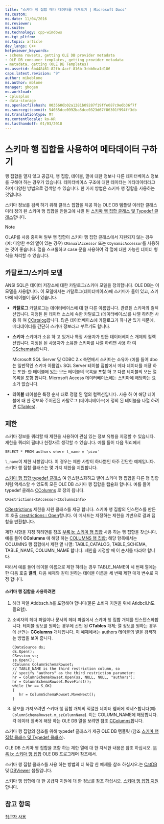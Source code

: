 ```yaml
---
title: "스키마 행 집합 메타 데이터를 가져오기 | Microsoft Docs"
ms.custom: 
ms.date: 11/04/2016
ms.reviewer: 
ms.suite: 
ms.technology: cpp-windows
ms.tgt_pltfrm: 
ms.topic: article
dev_langs: C++
helpviewer_keywords:
- schema rowsets, getting OLE DB provider metadata
- OLE DB consumer templates, getting provider metadata
- metadata, getting (OLE DB Templates)
ms.assetid: 6b448461-82fb-4acf-816b-3cbb0ca1d186
caps.latest.revision: "9"
author: mikeblome
ms.author: mblome
manager: ghogen
ms.workload:
- cplusplus
- data-storage
ms.openlocfilehash: 0035606b02a1281b09287f19ffe087c9e6b36f7f
ms.sourcegitcommit: 54035dce0992ba5dce0323d67f86301f994ff3db
ms.translationtype: MT
ms.contentlocale: ko-KR
ms.lasthandoff: 01/03/2018
---
```

# <a name="obtaining-metadata-with-schema-rowsets"></a>스키마 행 집합을 사용하여 메타데이터 구하기
행 집합을 열지 않고 공급자, 행 집합, 테이블, 열에 대한 정보나 다른 데이터베이스 정보를 구해야 하는 경우가 있습니다. 데이터베이스 구조에 대한 데이터는 메타데이터라고 하며 다양한 방법으로 검색할 수 있습니다. 한 가지 방법은 스키마 행 집합을 사용하는 것입니다.  
  
 스키마 정보를 검색 하기 위해 클래스 집합을 제공 하는 OLE DB 템플릿 이러한 클래스 미리 정의 된 스키마 행 집합을 만들고에 나열 된 [스키마 행 집합 클래스 및 Typedef 클래스](../../data/oledb/schema-rowset-classes-and-typedef-classes.md)합니다.  
  
> [!NOTE]
>  OLAP를 사용 중이며 일부 행 집합이 스키마 행 집합 클래스에서 지원되지 않는 경우(예: 다양한 수의 열이 있는 경우) `CManualAccessor` 또는 `CDynamicAccessor`를 사용하는 것이 좋습니다. 열을 스크롤하고 case 문을 사용하여 각 열에 대한 가능한 데이터 형식을 처리할 수 있습니다.  
  
## <a name="catalogschema-model"></a>카탈로그/스키마 모델  
 ANSI SQL은 데이터 저장소에 대한 카탈로그/스키마 모델을 정의합니다. OLE DB는 이 모델을 사용합니다. 이 모델에서는 카탈로그(데이터베이스)에 스키마가 들어 있고, 스키마에 테이블이 들어 있습니다.  
  
-   **카탈로그** 카탈로그는 데이터베이스에 대 한 다른 이름입니다. 관련된 스키마의 컬렉션입니다. 지정된 된 데이터 소스에 속한 카탈로그 (데이터베이스)를 나열 하려면 사용 하 여 [CCatalog](../../data/oledb/ccatalogs-ccataloginfo.md)합니다. 많은 데이터베이스에 카탈로그가 하나만 있기 때문에, 메타데이터를 간단히 스키마 정보라고 부르기도 합니다.  
  
-   **스키마** 스키마가 소유 하 고 있거나 특정 사용자가 만든 데이터베이스 개체의 컬렉션입니다. 지정된 된 사용자가 소유한 스키마를 나열 하려면 사용 하 여 [CSchemata](../../data/oledb/cschemata-cschematainfo.md)합니다.  
  
     Microsoft SQL Server 및 ODBC 2.x 측면에서 스키마는 소유자 (예를 들어 dbo는 일반적인 스키마 이름임). SQL Server 테이블 집합에서 메타 데이터를 저장 하는 또한: 한 테이블에 있는 모든 테이블의 목록을 포함 하 고 다른 테이블의 모든 열 목록을 포함 합니다. Microsoft Access 데이터베이스에는 스키마에 해당하는 요소가 없습니다.  
  
-   **테이블** 테이블은 특정 순서 대로 정렬 된 열의 컬렉션입니다. 사용 하 여 해당 테이블에 대 한 정보와 주어진된 카탈로그 (데이터베이스)에 정의 된 테이블을 나열 하려면 [CTables](../../data/oledb/ctables-ctableinfo.md)).  
  
## <a name="restrictions"></a>제한  
 스키마 정보를 쿼리할 때 제한을 사용하여 관심 있는 정보 유형을 지정할 수 있습니다. 제한을 쿼리의 필터나 한정자로 생각할 수 있습니다. 예를 들어 다음 쿼리에서  
  
```  
SELECT * FROM authors where l_name = 'pivo'  
```  
  
 `l_name`이 제한 사항입니다. 이 경우는 제한 사항이 하나뿐인 아주 간단한 예제입니다. 스키마 행 집합 클래스는 몇 가지 제한을 지원합니다.  
  
 [스키마 행 집합 typedef 클래스](../../data/oledb/schema-rowset-classes-and-typedef-classes.md) 여 인스턴스화하고 열어 스키마 행 집합을 다른 행 집합 처럼 액세스할 수 있도록 모든 OLE DB 스키마 행 집합을 캡슐화 합니다. 예를 들어 typedef 클래스 [CColumns](../../data/oledb/ccolumns-ccolumnsinfo.md) 로 정의 됩니다.  
  
```  
CRestrictions<CAccessor<CColumnsInfo>  
```  
  
 [CRestrictions](../../data/oledb/crestrictions-class.md) 제한을 지원 클래스를 제공 합니다. 스키마 행 집합의 인스턴스를 만든 후 호출 [crestrictions:: Open](../../data/oledb/crestrictions-open.md)합니다. 이 메서드는 지정하는 제한을 기반으로 결과 집합을 반환합니다.  
  
 제한 사항을 지정 하려면를 참조 [부록 b: 스키마 행 집합](http://go.microsoft.com/fwlink/p/?linkid=64681) 사용 하는 행 집합을 찾습니다. 예를 들어 **CColumns** 에 해당 하는 [COLUMNS 행 집합](http://go.microsoft.com/fwlink/p/?linkid=64682); 해당 항목에서는 COLUMNS 행 집합에서 제한 열 나열: TABLE_CATALOG, TABLE_SCHEMA, TABLE_NAME, COLUMN_NAME 합니다. 제한을 지정할 때 이 순서를 따라야 합니다.  
  
 따라서 예를 들어 테이블 이름으로 제한 하려는 경우 TABLE_NAME이 세 번째 열에는 한 다음 호출 **열려**, 다음 예제와 같이 원하는 테이블 이름을 세 번째 제한 매개 변수로 지정 합니다.  
  
#### <a name="to-use-schema-rowsets"></a>스키마 행 집합을 사용하려면  
  
1.  헤더 파일 Atldbsch.h를 포함해야 합니다(물론 소비자 지원을 위해 Atldbcli.h도 필요함).  
  
2.  소비자의 헤더 파일이나 문서의 헤더 파일에서 스키마 행 집합 개체를 인스턴스화합니다. 테이블 정보를 원하는 경우에 선언 된 **CTables** 개체; 열 정보를 원하는 경우에 선언는 **CColumns** 개체입니다. 이 예제에서는 authors 테이블의 열을 검색하는 방법을 보여 줍니다.  
  
    ```  
    CDataSource ds;  
    ds.Open();  
    CSession ss;  
    ss.Open();  
    CColumns ColumnSchemaRowset;  
    // TABLE_NAME is the third restriction column, so  
    // specify "authors" as the third restriction parameter:  
    hr = ColumnSchemaRowset.Open(ss, NULL, NULL, "authors");  
    hr = ColumnSchemaRowset.MoveFirst();  
    while (hr == S_OK)  
    {  
       hr = ColumnSchemaRowset.MoveNext();  
    }  
    ```  
  
3.  정보를 가져오려면 스키마 행 집합 개체의 적절한 데이터 멤버에 액세스합니다(예: `ColumnSchemaRowset.m_szColumnName`). 이는 COLUMN_NAME에 해당합니다. 각 데이터 멤버에 해당 하는 OLE DB 열을 보려면 참조 [CColumns](../../data/oledb/ccolumns-ccolumnsinfo.md)합니다.  
  
 스키마 행 집합의 참조를 위해 typedef 클래스가 제공 OLE DB 템플릿 (참조 [스키마 행 집합 클래스 및 Typedef 클래스](../../data/oledb/schema-rowset-classes-and-typedef-classes.md)).  
  
 OLE DB 스키마 행 집합을 포함 하는 제한 열에 대 한 자세한 내용은 참조 하십시오. [부록 b: 스키마 행 집합](http://go.microsoft.com/fwlink/p/?linkid=64681) OLE DB 프로그래머 참조에서.  
  
 스키마 행 집합 클래스를 사용 하는 방법의 더 복잡 한 예제를 참조 하십시오.는 [CatDB](http://msdn.microsoft.com/en-us/003d516b-2bf6-444e-8be5-4ebaa0b66046) 및 [DBViewer](http://msdn.microsoft.com/en-us/07620f99-c347-4d09-9ebc-2459e8049832) 샘플입니다.  
  
 스키마 행 집합에 대 한 공급자 지원에 대 한 정보를 참조 하십시오. [스키마 행 집합 지원](../../data/oledb/supporting-schema-rowsets.md)합니다.  
  
## <a name="see-also"></a>참고 항목  
 [접근자 사용](../../data/oledb/using-accessors.md)